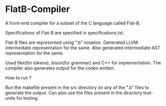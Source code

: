 # FlatB-Compiler

A front-end compiler for a subset of the C language called Flat-B. 

Specifications of Flat-B are specified in specifications.txt. 

Flat-B files are represented using ".b" notation. Generated LLVM intermediate representation for the same. Also generated intermediate AST representation for the same. 

Used flex(for tokens), bison(for grammar) and C++ for implementation. The compiler also generates output for the codes written. 

How to run ?

Run the makefile present in the src directory on any of the ".b" files to generate the output.
Can also use the files present in the diractory test-units for testing.
